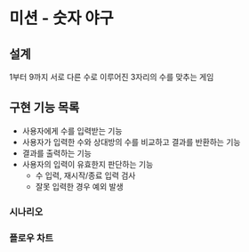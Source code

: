 # 미션 - 숫자 야구

## 설계
1부터 9까지 서로 다른 수로 이루어진 3자리의 수를 맞추는 게임

## 구현 기능 목록
- 사용자에게 수를 입력받는 기능
- 사용자가 입력한 수와 상대방의 수를 비교하고 결과를 반환하는 기능
- 결과를 출력하는 기능
- 사용자의 입력이 유효한지 판단하는 기능
  - 수 입력, 재시작/종료 입력 검사
  - 잘못 입력한 경우 예외 발생

### 시나리오
### 플로우 차트
